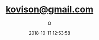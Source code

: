 ---
index: 5083
title: "kovison@gmail.com"
subtitle: ""
author: 0
date: "2018-10-11 12:53:58"
date_gmt: "2018-10-11 10:53:58"
excerpt: ""
content: "kovison@gmail.com\nRainbow Colours Rhythms"
status: "publish"
comment_status: "closed"
name: "kovison-gmail-com"
modified: "2018-10-11 12:53:58"
modified_gmt: "2018-10-11 10:53:58"
content_filtered: ""
parent: 0
guid: "https://www.artkidsfoundation.org/?type=flamingo_contact&p=5083"
type: "flamingo_contact"
comment_count: 0
categories: []
tags: []
---